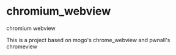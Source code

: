 chromium_webview
================

chromium webview

This is a project based on mogo's chrome_webview and pwnall's chromeview
